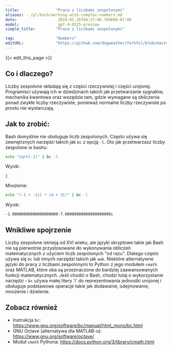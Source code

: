 ```yaml
---
title:                "Praca z liczbami zespolonymi"
aliases: - /pl/bash/working-with-complex-numbers.md
date:                  2024-01-26T04:37:06.709668-07:00
model:                 gpt-4-0125-preview
simple_title:         "Praca z liczbami zespolonymi"

tag:                  "Numbers"
editURL:              "https://github.com/dogweather/forkful/blob/master/content/pl/bash/working-with-complex-numbers.md"
---
```


{{< edit_this_page >}}

## Co i dlaczego?
Liczby zespolone składają się z części rzeczywistej i części urojonej. Programiści używają ich w dziedzinach takich jak przetwarzanie sygnałów, mechanika kwantowa oraz wszędzie tam, gdzie wymagane są obliczenia ponad zwykłe liczby rzeczywiste, ponieważ normalne liczby rzeczywiste po prostu nie wystarczają.

## Jak to zrobić:
Bash domyślnie nie obsługuje liczb zespolonych. Często używa się zewnętrznych narzędzi takich jak `bc` z opcją `-l`. Oto jak przetwarzasz liczby zespolone w bashu:

```bash
echo "sqrt(-1)" | bc -l
```

Wynik:
```bash
j
```

Mnożenie:

```bash
echo "(-1 + -1i) * (4 + 3i)" | bc -l
```

Wynik:
```bash
-1.00000000000000000000-7.00000000000000000000i
```

## Wnikliwe spojrzenie
Liczby zespolone istnieją od XVI wieku, ale języki skryptowe takie jak Bash nie są pierwotnie przystosowane do wykonywania obliczeń matematycznych z użyciem liczb zespolonych "od razu". Dlatego często używa się `bc` lub innych narzędzi takich jak `awk`. Niektóre alternatywne języki do pracy z liczbami zespolonymi to Python z jego modułem `cmath` oraz MATLAB, które oba są przeznaczone do bardziej zaawansowanych funkcji matematycznych. Jeśli chodzi o Bash, chodzi tutaj o wykorzystanie narzędzi - `bc` używa małej litery 'i' do reprezentowania jednostki urojonej i obsługuje podstawowe operacje takie jak dodawanie, odejmowanie, mnożenie i dzielenie.

## Zobacz również
- Instrukcja `bc`: https://www.gnu.org/software/bc/manual/html_mono/bc.html
- GNU Octave (alternatywa dla MATLAB-u): https://www.gnu.org/software/octave/
- Moduł `cmath` Pythona: https://docs.python.org/3/library/cmath.html
